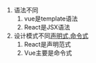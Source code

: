 <!--
 * @Description: 
 * @Autor: Leon
 * @Date: 2019-12-24 09:44:54
 * @LastEditors: Leon
 * @LastEditTime: 2019-12-24 09:48:06
 -->
1. 语法不同
   1. vue是template语法
   2. React是JSX语法
2. 设计模式不同[声明式,命令式](https://juejin.im/post/5950b0c56fb9a06bca0b7c04)
   1. React是声明范式
   2. Vue主要是命令式